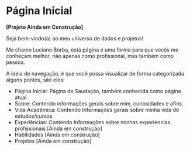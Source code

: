 # Página Inicial

**[Projeto Ainda em Construção]**

Seja bem-vindo(a) ao meu universo de dados e projetos!

Me chamo Luciano Borba, está página é uma forma para que vocês me conheçam melhor, não apenas como profissional, mas também como pessoa.

A ideia de navegação, é que você possa visualizar de forma categorizada alguns pontos, são eles:

- Página Inicial: Página de Saudação, também conhecida como página atual. 
- Sobre: Contendo informações gerais sobre mim, curiosidades e afins.
- Vida Acadêmica: Contendo Informações gerais sobre minha vida de estudos/cursos
- Experiências: Contendo Informações sobre minhas experiencias profissionais [Ainda em construção]
- Habilidades [Ainda em construção]
- Projetos [Ainda em construção]


